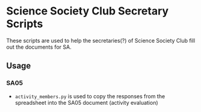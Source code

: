 # Science Society Club Secretary Scripts

These scripts are used to help the secretaries(?) of Science Society Club fill out the
documents for SA.

## Usage

### SA05

* `activity_members.py` is used to copy the responses from the spreadsheet into the SA05 document (activity evaluation)